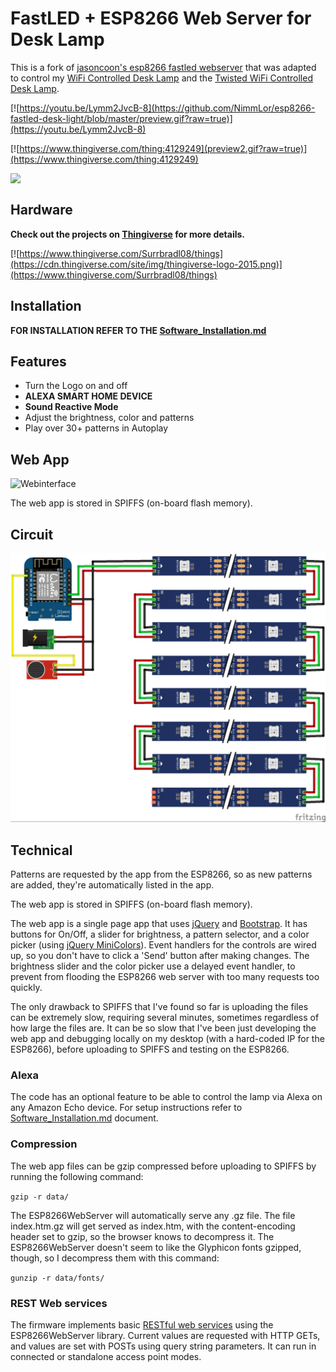 # FastLED + ESP8266 Web Server for Desk Lamp



This is a fork of [jasoncoon's esp8266 fastled webserver](https://github.com/jasoncoon/esp8266-fastled-webserver) that was adapted to control my  [WiFi Controlled Desk Lamp](https://www.thingiverse.com/thing:3676533) and the [Twisted WiFi Controlled Desk Lamp](https://www.thingiverse.com/thing:4129249).



[![https://youtu.be/Lymm2JvcB-8](https://github.com/NimmLor/esp8266-fastled-desk-light/blob/master/preview.gif?raw=true)](https://youtu.be/Lymm2JvcB-8)

[![https://www.thingiverse.com/thing:4129249](preview2.gif?raw=true)](https://www.thingiverse.com/thing:4129249)

<img src="https://www.pngkit.com/png/detail/835-8355119_np-amazon-alexa-badge-color-1a-2018-9.png" align="left" width="200px"><br>



Hardware
--------

**Check out the projects on [Thingiverse](https://www.thingiverse.com/Surrbradl08/things) for more details.**

[![https://www.thingiverse.com/Surrbradl08/things](https://cdn.thingiverse.com/site/img/thingiverse-logo-2015.png)](https://www.thingiverse.com/Surrbradl08/things)




Installation
--------
**FOR INSTALLATION REFER TO THE [Software_Installation.md](https://github.com/NimmLor/esp8266-fastled-desk-light/blob/master/Software_Installation.md)**




Features
--------
* Turn the Logo on and off
* **ALEXA SMART HOME DEVICE**
* **Sound Reactive Mode**
* Adjust the brightness, color and patterns
* Play over 30+ patterns in Autoplay




Web App
--------

![Webinterface](https://github.com/NimmLor/esp8266-nanoleaf-webserver/blob/master/gallery/interface.jpg?raw=true)

The web app is stored in SPIFFS (on-board flash memory).



## Circuit

![circuit without Logic level converter](wiring.jpg)



## Technical

Patterns are requested by the app from the ESP8266, so as new patterns are added, they're automatically listed in the app.

The web app is stored in SPIFFS (on-board flash memory).

The web app is a single page app that uses [jQuery](https://jquery.com) and [Bootstrap](http://getbootstrap.com).  It has buttons for On/Off, a slider for brightness, a pattern selector, and a color picker (using [jQuery MiniColors](http://labs.abeautifulsite.net/jquery-minicolors)).  Event handlers for the controls are wired up, so you don't have to click a 'Send' button after making changes.  The brightness slider and the color picker use a delayed event handler, to prevent from flooding the ESP8266 web server with too many requests too quickly.

The only drawback to SPIFFS that I've found so far is uploading the files can be extremely slow, requiring several minutes, sometimes regardless of how large the files are.  It can be so slow that I've been just developing the web app and debugging locally on my desktop (with a hard-coded IP for the ESP8266), before uploading to SPIFFS and testing on the ESP8266.



### Alexa

The code has an optional feature to be able to control the lamp via Alexa on any Amazon Echo device. For setup instructions refer to [Software_Installation.md](https://github.com/NimmLor/esp8266-fastled-desk-light/blob/master/Software_Installation.md) document.



### Compression

The web app files can be gzip compressed before uploading to SPIFFS by running the following command:

`gzip -r data/`

The ESP8266WebServer will automatically serve any .gz file.  The file index.htm.gz will get served as index.htm, with the content-encoding header set to gzip, so the browser knows to decompress it.  The ESP8266WebServer doesn't seem to like the Glyphicon fonts gzipped, though, so I decompress them with this command:

`gunzip -r data/fonts/`

### REST Web services

The firmware implements basic [RESTful web services](https://en.wikipedia.org/wiki/Representational_state_transfer) using the ESP8266WebServer library.  Current values are requested with HTTP GETs, and values are set with POSTs using query string parameters.  It can run in connected or standalone access point modes.
